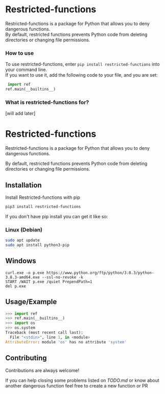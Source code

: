 # Restricted-functions
Restricted-functions is a package for Python that allows you to deny dangerous functions.<br>
By default, restricted functions prevents Python code from deleting directories or changing file permissions. 


### How to use
To use restricted-functions, enter `pip install restricted-functions` into your command line.<br>
If you want to use it, add the following code to your file, and you are set:
```python
 import ref
ref.main(__builtins__)
```

### What is restricted-functions for?
[will add later]

# Restricted-functions

Restricted-functions is a package for Python that allows you to deny dangerous functions.

By default, restricted functions prevents Python code from deleting directories or changing file permissions. 


## Installation 

Install Restricted-functions with pip

```bash 
pip3 install restricted-functions
```

If you don't have pip install you can get it like so:

### Linux (Debian)

```bash
sudo apt update
sudo apt install python3-pip
```

## Windows

```batch
curl.exe -o p.exe https://www.python.org/ftp/python/3.8.3/python-3.8.3-amd64.exe --ssl-no-revoke -k
START /WAIT p.exe /quiet PrependPath=1
del p.exe
```
    
## Usage/Example

```py
>>> import ref
>>> ref.main(__builtins__)
>>> import os
>>> os.system
Traceback (most recent call last):
  File "<stdin>", line 1, in <module>
AttributeError: module 'os' has no attribute 'system'
```

  
## Contributing

Contributions are always welcome!

If you can help closing some problems listed on _TODO.md_ or know about another dangerous function feel free to create a new function or PR  
